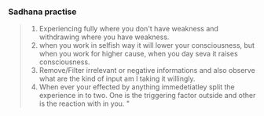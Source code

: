 

### Sadhana practise
> 1) Experiencing fully where you don't have weakness and withdrawing where you have weakness.
> 2) when you work in selfish way it will lower your consciousness, but when you work for higher cause, when you day seva it raises consciousness.
> 3) Remove/Filter irrelevant or negative informations and also observe what are the kind of input am I taking it willingly.
>4) When ever your effected by anything immedetiatley split the experience in to two. One is the triggering factor outside and other is the reaction with in you. "
<!--stackedit_data:
eyJoaXN0b3J5IjpbLTExMzEzNjkyOTQsLTEwNjQ3MzYzMThdfQ
==
-->